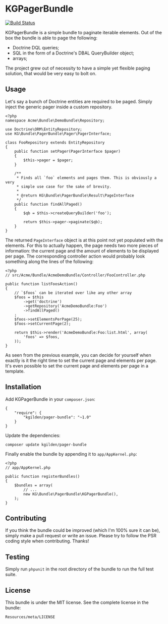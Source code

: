 KGPagerBundle
=============

[![Build Status](https://travis-ci.org/kgilden/pager-bundle.png)](https://travis-ci.org/kgilden/pager-bundle)

KGPagerBundle is a simple bundle to paginate iterable elements. Out of the box
the bundle is able to page the following:

*   Doctrine DQL queries;
*   SQL in the form of a Doctrine's DBAL QueryBuilder object;
*   arrays;

The project grew out of necessity to have a simple yet flexible paging
solution, that would be very easy to bolt on.

Usage
-----

Let's say a bunch of Doctrine entities are required to be paged. Simply inject
the generic pager inside a custom repository.

    <?php
    namespace Acme\Bundle\DemoBundle\Repository;

    use Doctrine\ORM\EntityRepository;
    use KG\Bundle\PagerBundle\Pager\PagerInterface;

    class FooRepository extends EntityRepository
    {
        public function setPager(PagerInterface $pager)
        {
            $this->pager = $pager;
        }

        /**
         * Finds all `foo` elements and pages them. This is obviously a very
         * simple use case for the sake of brevity.
         *
         * @return KG\Bundle\PagerBundle\Result\PageInterface
         */
        public function findAllPaged()
        {
            $qb = $this->createQueryBuilder('foo');

            return $this->pager->paginate($qb);
        }
    }

The returned `PageInterface` object is at this point not yet populated with
the elements. For this to actually happen, the page needs two more pieces
of information: the current page and the amount of elements to be displayed
per page. The corresponding controller action would probably look something
along the lines of the following:

    <?php
    // src/Acme/Bundle/AcmeDemoBundle/Controller/FooController.php

    public function listFoosAction()
    {
        // `$foos` can be iterated over like any other array
        $foos = $this
            ->get('doctrine')
            ->getRepository('AcmeDemoBundle:Foo')
            ->findAllPaged()
        ;
        $foos->setElementsPerPage(25);
        $foos->setCurrentPage(2);

        return $this->render('AcmeDemoBundle:Foo:list.html', array(
            'foos' => $foos,
        ));
    }

As seen from the previous example, you can decide for yourself when exactly
is it the right time to set the current page and elements per page. It's
even possible to set the current page and elements per page in a template.

Installation
------------

Add KGPagerBundle in your `composer.json`:

    {
        "require": {
            "kgilden/pager-bundle": "~1.0"
        }
    }

Update the dependencies:

    composer update kgilden/pager-bundle

Finally enable the bundle by appending it to `app/AppKernel.php`:

    <?php
    // app/AppKernel.php

    public function registerBundles()
    {
        $bundles = array(
            // ...
            new KG\Bundle\PagerBundle\KGPagerBundle(),
        );
    }

Contributing
------------

If you think the bundle could be improved (which I'm 100% sure it can be),
simply make a pull request or write an issue. Please try to follow the PSR
coding style when contributing. Thanks!

Testing
-------

Simply run `phpunit` in the root directory of the bundle to run the full
test suite.

License
-------

This bundle is under the MIT license. See the complete license in the bundle:

    Resources/meta/LICENSE
